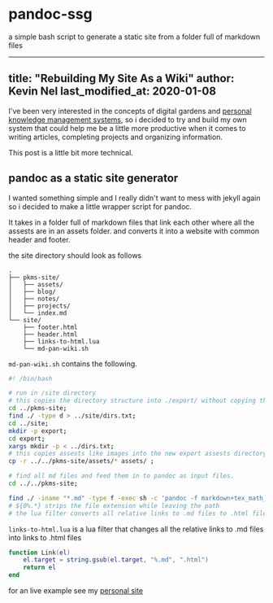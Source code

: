 # pandoc-ssg
a simple bash script to generate a static site from a folder full of markdown files

---
title: "Rebuilding My Site As a Wiki"
author: Kevin Nel
last_modified_at: 2020-01-08
---

I've been very interested in the concepts of digital gardens and [personal knowledge management systems](/projects/pkms.md), so i decided to try and build my own system that could help me be a little more productive when it comes to writing articles, completing projects and organizing information.

This post is a little bit more technical.

## pandoc as a static site generator

I wanted something simple and I really didn't want to mess with jekyll again so i decided to make a little wrapper script for pandoc.

It takes in a folder full of markdown files that link each other where all the assests are in an assets folder.
and converts it into a website with common header and footer.

the site directory should look as follows

```
.
├── pkms-site/
│   ├── assets/
│   ├── blog/
│   ├── notes/
│   ├── projects/
│   └── index.md
└── site/
    ├── footer.html
    ├── header.html
    ├── links-to-html.lua
    └── md-pan-wiki.sh
```

``md-pan-wiki.sh`` contains the following.

```bash
#! /bin/bash

# run in /site directory
# this copies the directory structure into ./export/ without copying the files
cd ../pkms-site;
find ./ -type d > ../site/dirs.txt;
cd ../site;
mkdir -p export;
cd export;
xargs mkdir -p < ../dirs.txt;
# this copies assests like images into the new export assests directory
cp -r ../../pkms-site/assets/* assets/ ;

# find all md files and feed them in to pandoc as input files.
cd ../../pkms-site;

find ./ -iname "*.md" -type f -exec sh -c 'pandoc -f markdown+tex_math_dollars-smart -t html5 "${0}" -so "../site/export/${0%.*}.html" --lua-filter=../site/links-to-html.lua --include-after-body=../site/footer.html --include-before-body=../site/header.html --css /assets/css/oldschool.css --html-q-tags --katex --no-highlight' {} \;
# ${0%.*} strips the file extension while leaving the path
# the lua filter converts all relative links to .md files to .html files
```

``links-to-html.lua`` is a lua filter that changes all the relative links to .md files into links to .html files

```lua
function Link(el)
    el.target = string.gsub(el.target, "%.md", ".html")
    return el
end
```

for an live example see my [personal site](https://github.com/kevin-nel/kevin-nel.github.io) 
